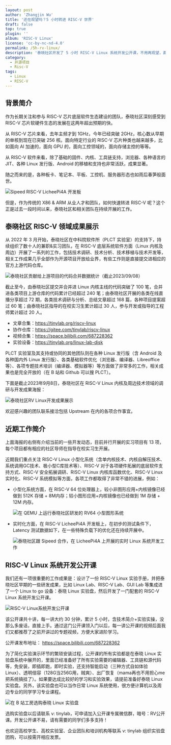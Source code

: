 ```yaml
---
layout: post
author: 'Zhangjin Wu'
title: '还在观望吗？5 小时转进 RISC-V 世界'
draft: false
top: true
plugin: ''
album: 'RISC-V Linux'
license: 'cc-by-nc-nd-4.0'
permalink: /5h-rv-linux/
description: '泰晓社区开发了 5 小时 RISC-V Linux 系统开发公开课，不用再观望，直接上手！'
category:
  - 开源项目
  - Risc-V
tags:
  - Linux
  - RISC-V
---
```


## 背景简介

作为长期关注和参与 RISC-V 芯片底层软件生态建设的团队，泰晓社区深刻感受到 RISC-V 芯片软硬件生态的发展在这两年超出预期的快。

从 RISC-V 芯片来看，去年主频才到 1GHz，今年已经突破 2GHz，核心数从早期的单核到现在已突破 256 核。面向特定行业的 RISC-V 芯片种类也越来越多，比如面向 AI 加速的，面向 GPU 的，面向工控领域的，面向存储主控的等等。

从 RISC-V 软件来看，除了基础的固件、内核、工具链支持，浏览器、各种语言的 JIT、各种 Linux 发行版、Android 的移植和支持也非常活跃，成果显著。

随之而来的是，各种板卡、笔记本、平板、工控机、服务器形态也如雨后春笋般面世。

![Sipeed RISC-V LicheePi4A 开发板](/wp-content/uploads/2023/09/5h-rv-linux/3349edbc-607a-4096-8af1-3949ef7d5573.png)

但是，作为传统的 X86 & ARM 从业人才和团队，如何快速转进 RISC-V 呢？这个正是过去一段时间以来，泰晓社区和相关团队在持续开展的工作。

## 泰晓社区 RISC-V 领域成果展示

从 2022 年 3 月开始，泰晓社区在中科院软件所（PLCT 实验室）的支持下，持续组织了数十人的兼职&实习团队，在 RISC-V 底层系统软件方面（Linux 内核及周边）开展了一系列的工作，包括技术调研、技术分析、技术移植与技术开发等，相关工作成果几乎全部作为开源项目开放给业界，有些工作则是直接提交进相应的官方上游代码仓库。

![泰晓社区贡献给上游项目的代码合并数据统计（截止2023/09/08）](/wp-content/uploads/2023/09/5h-rv-linux/ef0433f5-0a02-4497-bd05-18646d0c2d05.png)


截止至今，由泰晓社区提交并合并进 Linux 内核主线的代码突破了 100 笔，合并进各类项目上游仓库的代码累计已经超过 240 笔；由泰晓社区开展的各类在线直播分享超过 72 期，各类技术调研与分析、总结文章超过 168 篇，各种项目提案超过 60 笔；由泰晓社区指导的在校实习生累计超过 30 人，参与开发或指导的工程师累计超过 20 人。

* 文章合集：<https://tinylab.org/riscv-linux>
* 协作仓库：<https://gitee.com/tinylab/riscv-linux>
* 视频合集：<https://space.bilibili.com/687228362>
* 实验设备：<https://tinylab.org/linux-lab-disk>

PLCT 实验室及其支持或协同的其他团队则在各种 Linux 发行版（含 Android 及各种国内外 Linux 发行版）、各类基础软件优化（浏览器、编译器、Libreoffice等）、各项专题技术培训（编译器、模拟器等）等方面做了非常多的工作，相关成果也是完全开放的（在 B 站和 Github 可以搜 PLCT）。

下面是截止2023年9月8日，泰晓社区在 RISC-V Linux 内核及周边技术领域的调研与开发成果海报：

![泰晓社区RV Linux开发成果展示](/wp-content/uploads/2023/09/5h-rv-linux/cc423a62-3fe1-4fd2-8fe6-de798c12dc1b.jpg)

欢迎感兴趣的团队联系接洽包括 Upstream 在内的各项合作事宜。

## 近期工作简介

上面海报的右侧有介绍当前的一些开发动态，目前并行开展的实习项目有 13 项，每个项目都有相应的社区导师在指导在校实习生开展。

近期我们重点关注 RISC-V Linux 小型化系统（含单内核技术、内核自解压技术、系统调用GC技术、极小型C库技术等）、RISC-V 对于各项硬件拓展的底层软件支持方式、RISC-V 安全拓展调研、RISC-V Linux 内核库函数优化、RISC-V Linux 实时化、RISC-V 系统模拟等方面，各项工作都取得了非常不错的进展，例如：

* 小型化系统方面，在 RISC-V 64 位处理器上，较小非图形应用+内核镜像已经做到 512K 存储 + 8M内存；较小图形应用+内核镜像也已经做到 1M 存储 + 12M 内存。

  ![在 QEMU 上运行泰晓社区研发的 RV64 小型图形系统](/wp-content/uploads/2023/09/5h-rv-linux/5bd95434-8554-4803-83ed-c592807def38.png)

* 实时化方面，在 RISC-V LicheePi4A 开发板上，在初步的测试条件下，Latency 测试数据如下，在一些特殊负载下的优化还在持续开展中。

  ![泰晓社区跟 Sipeed 合作，在 LicheePi4A 上开展的实时 Linux 系统开发工作](/wp-content/uploads/2023/09/5h-rv-linux/74c99e22-dc45-4f10-8dce-a69a17b7fdfe.png)


## RISC-V Linux 系统开发公开课

我们还有一项很重要的工作成果是：设计了一份 RISC-V Linux 实验手册，并把泰晓社区早期的一些研发成果，比如 Linux Lab、RISC-V Lab、GUI Lab 等集成进了一个 Linux to go 设备：泰晓 Linux 实验盘，然后开发了一门配套的 RISC-V Linux 系统开发公开课。

![RISC-V Linux系统开发公开课](/wp-content/uploads/2023/09/5h-rv-linux/d49a3c59-f370-4073-a631-1ba3813a2200.jpg)

该公开课共十讲，每一讲大约 30 分钟，累计 5 小时，含技术简介+实验实操，没那么多废话，直接上手。通过这门公开课领入门以后，每一讲公开课的视频后面我们又都推荐了之前开讲过的专题视频，方便大家进阶学习。

公开课发布地址：
https://space.bilibili.com/687228362

为了简化实验演示环节的繁琐安装过程，公开课的所有实验都是在泰晓 Linux 实验盘系统中展开的，里面已经准备好了所有实验需要的编辑器、工具链和源代码等，免安装，即插即跑，即时实验，还支持智能启动（三种方式自如体验Linux）、透明倍容（128G当256G用，贼爽）、出厂恢复（mama再也不用担心me把系统搞挂了）。如果要达成比较好的学习和实验效果，请提前准备好泰晓 Linux 实验盘。另外，该实验盘也可以当作日常 Linux 系统使用，很方便计算机以及周边专业的同学学习专业课程。

![在 B 站工房选购泰晓 Linux 实验盘](/wp-content/uploads/2023/09/5h-rv-linux/8e6127bb-4986-4a77-915c-a2f0bd304fc9.jpg)

选购实验盘以后请联系 v: tinylab，可申请加入公开课专属微信群，暗号：RV公开课。开发公开课不易，请有需要的同学们多多支持！

也欢迎高校学生、高校实验室、企业团队和培训机构等联系 v: tinylab 组织实验盘团购，可以按需开相应发票。

